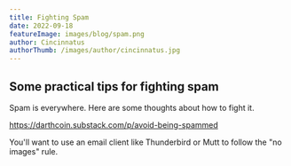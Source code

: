 ```yaml
---
title: Fighting Spam
date: 2022-09-18
featureImage: images/blog/spam.png
author: Cincinnatus
authorThumb: /images/author/cincinnatus.jpg
---
```


## Some practical tips for fighting spam

Spam is everywhere. Here are some thoughts about how to fight it.

https://darthcoin.substack.com/p/avoid-being-spammed

You'll want to use an email client like Thunderbird or Mutt to follow the "no images" rule.